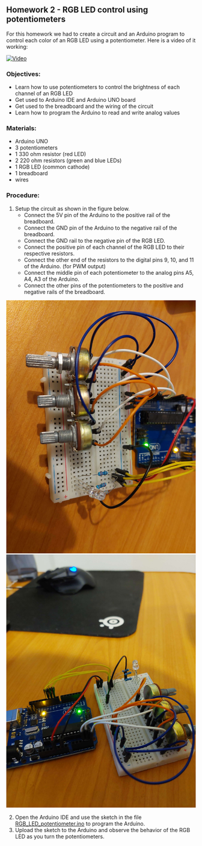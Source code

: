 ## Homework 2 - RGB LED control using potentiometers

For this homework we had to create a circuit and an Arduino program to control each color of an RGB LED using a potentiometer. Here is a video of it working:

[![Video](https://img.youtube.com/vi/3aGk3snBxvA/hqdefault.jpg)](https://www.youtube.com/watch?v=3aGk3snBxvA)

### Objectives:
- Learn how to use potentiometers to control the brightness of each channel of an RGB LED
- Get used to Arduino IDE and Arduino UNO board
- Get used to the breadboard and the wiring of the circuit
- Learn how to program the Arduino to read and write analog values

### Materials:
- Arduino UNO
- 3 potentiometers
- 1 330 ohm resistor (red LED)
- 2 220 ohm resistors (green and blue LEDs)
- 1 RGB LED (common cathode)
- 1 breadboard
- wires

### Procedure:
1. Setup the circuit as shown in the figure below. 
    - Connect the 5V pin of the Arduino to the positive rail of the breadboard.
    - Connect the GND pin of the Arduino to the negative rail of the breadboard.
    - Connect the GND rail to the negative pin of the RGB LED.
    - Connect the positive pin of each channel of the RGB LED to their respective resistors.
    - Connect the other end of the resistors to the digital pins 9, 10, and 11 of the Arduino. (for PWM output)
    - Connect the middle pin of each potentiometer to the analog pins A5, A4, A3 of the Arduino.
    - Connect the other pins of the potentiometers to the positive and negative rails of the breadboard.

![Circuit1](Breadboard.jpg)
![Circuit2](Breadboard_and_Arduino.jpg)

2. Open the Arduino IDE and use the sketch in the file [RGB_LED_potentiometer.ino](RGB_LED_potentiometer/RGB_LED_potentiometer.ino) to program the Arduino.
3. Upload the sketch to the Arduino and observe the behavior of the RGB LED as you turn the potentiometers.
